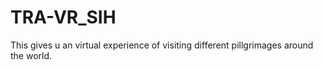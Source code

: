 # TRA-VR_SIH
This gives u an virtual experience of visiting different pillgrimages around the world.
